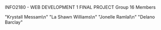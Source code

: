 



INFO2180 - WEB DEVELOPMENT 1
FINAL PROJECT Group 16 Members 


"Krystall Messam\n"
"La Shawn Williams\n"
"Jonelle Ramlal\n"
"Delano Barclay"
